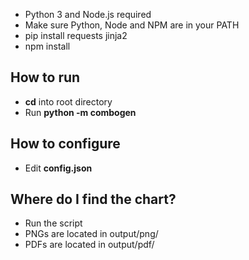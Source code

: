 * Python 3 and Node.js required
* Make sure Python, Node and NPM are in your PATH
* pip install requests jinja2
* npm install

## How to run
* **cd** into root directory
* Run **python -m combogen**

## How to configure
* Edit **config.json**

## Where do I find the chart?
* Run the script
* PNGs are located in output/png/
* PDFs are located in output/pdf/